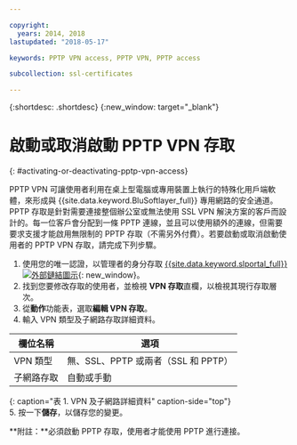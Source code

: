 ```yaml
---

copyright:
  years: 2014, 2018
lastupdated: "2018-05-17"

keywords: PPTP VPN access, PPTP VPN, PPTP access

subcollection: ssl-certificates

---
```


{:shortdesc: .shortdesc}
{:new_window: target="_blank"}

# 啟動或取消啟動 PPTP VPN 存取
{: #activating-or-deactivating-pptp-vpn-access}

PPTP VPN 可讓使用者利用在桌上型電腦或專用裝置上執行的特殊化用戶端軟體，來形成與 {{site.data.keyword.BluSoftlayer_full}} 專用網路的安全通道。PPTP 存取是針對需要連接整個辦公室或無法使用 SSL VPN 解決方案的客戶而設計的。每一位客戶會分配到一條 PPTP 連線，並且可以使用額外的連線，但需要要求支援才能啟用無限制的 PPTP 存取（不需另外付費）。若要啟動或取消啟動使用者的 PPTP VPN 存取，請完成下列步驟。

1. 使用您的唯一認證，以管理者的身分存取 [{{site.data.keyword.slportal_full}} ![外部鏈結圖示](../../icons/launch-glyph.svg "外部鏈結圖示")](https://control.softlayer.com/){: new_window}。
2. 找到您要修改存取的使用者，並檢視 **VPN 存取**直欄，以檢視其現行存取層次。
3. 從**動作**功能表，選取**編輯 VPN 存取**。
4. 輸入 VPN 類型及子網路存取詳細資料。

|欄位名稱|選項|
| -----------| ------------ |
|VPN 類型|無、SSL、PPTP 或兩者（SSL 和 PPTP）|
|子網路存取|自動或手動|           
{: caption="表 1. VPN 及子網路詳細資料" caption-side="top"}   
5. 按一下**儲存**，以儲存您的變更。

   **附註：**必須啟動 PPTP 存取，使用者才能使用 PPTP 進行連接。
